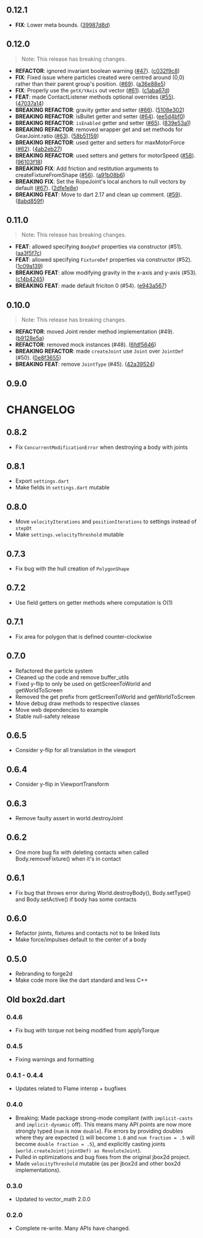 ## 0.12.1

 - **FIX**: Lower meta bounds. ([39987d8d](https://github.com/flame-engine/forge2d/commit/39987d8d1a6b88f286d0e0cae109bba55be1159e))

## 0.12.0

> Note: This release has breaking changes.

 - **REFACTOR**: ignored invariant boolean warning ([#47](https://github.com/flame-engine/forge2d/issues/47)). ([c032f9c8](https://github.com/flame-engine/forge2d/commit/c032f9c8b14521cf5fde87974696dd741a4cbb36))
 - **FIX**: Fixed issue where particles created were centred around (0,0) rather than their parent group's position. ([#69](https://github.com/flame-engine/forge2d/issues/69)). ([a36e88e5](https://github.com/flame-engine/forge2d/commit/a36e88e5d611c9b63ceb9aed7881e6f46e92a483))
 - **FIX**: Properly use the `getX/YAxis` out vector ([#61](https://github.com/flame-engine/forge2d/issues/61)). ([c1aba67d](https://github.com/flame-engine/forge2d/commit/c1aba67d950d38838155fba5abee8b2df477c7b8))
 - **FEAT**: made ContactListener methods optional overrides ([#55](https://github.com/flame-engine/forge2d/issues/55)). ([47037a14](https://github.com/flame-engine/forge2d/commit/47037a140d2c2dd3cfa64aeb7c9299a134afcb42))
 - **BREAKING** **REFACTOR**: gravity getter and setter ([#66](https://github.com/flame-engine/forge2d/issues/66)). ([5108e302](https://github.com/flame-engine/forge2d/commit/5108e30217a55bd04c2a63ea053975c42fef5ad6))
 - **BREAKING** **REFACTOR**: isBullet getter and setter ([#64](https://github.com/flame-engine/forge2d/issues/64)). ([ee5d4bf0](https://github.com/flame-engine/forge2d/commit/ee5d4bf056e566eae81324971e2306a5ed970f45))
 - **BREAKING** **REFACTOR**: `isEnabled` getter and setter ([#65](https://github.com/flame-engine/forge2d/issues/65)). ([839e53a1](https://github.com/flame-engine/forge2d/commit/839e53a1e73ceb4826cd774df89da7b22025652b))
 - **BREAKING** **REFACTOR**: removed wrapper get and set methods for GearJoint.ratio ([#63](https://github.com/flame-engine/forge2d/issues/63)). ([58b51159](https://github.com/flame-engine/forge2d/commit/58b511599f83ec767faf3913a12612872c961c0f))
 - **BREAKING** **REFACTOR**: used getter and setters for maxMotorForce ([#62](https://github.com/flame-engine/forge2d/issues/62)). ([4ab2eb27](https://github.com/flame-engine/forge2d/commit/4ab2eb2738e2be62f0ee411a51742c5ce65686b3))
 - **BREAKING** **REFACTOR**: used setters and getters for motorSpeed ([#58](https://github.com/flame-engine/forge2d/issues/58)). ([96103f18](https://github.com/flame-engine/forge2d/commit/96103f180df30d17b3ab3c9309927e35df67bb96))
 - **BREAKING** **FIX**: Add friction and restitution arguments to createFixtureFromShape ([#56](https://github.com/flame-engine/forge2d/issues/56)). ([a91b08b6](https://github.com/flame-engine/forge2d/commit/a91b08b6e7d6083eedf270a1c0d77a29b75c9263))
 - **BREAKING** **FIX**: Set the RopeJoint's local anchors to null vectors by default ([#67](https://github.com/flame-engine/forge2d/issues/67)). ([2dfe1e8e](https://github.com/flame-engine/forge2d/commit/2dfe1e8e82a25b5dd352638fcc7d284190cd25d1))
 - **BREAKING** **FEAT**: Move to dart 2.17 and clean up comment. ([#59](https://github.com/flame-engine/forge2d/issues/59)). ([8abd859f](https://github.com/flame-engine/forge2d/commit/8abd859fc7b0fe721e8941cdc1f2dcd1ba60204f))

## 0.11.0

> Note: This release has breaking changes.

 - **FEAT**: allowed specifying `BodyDef` properties via constructor (#51). ([aa3f5f7c](https://github.com/flame-engine/forge2d/commit/aa3f5f7cd604f1c7e3a8d90622dea812e3c63566))
 - **FEAT**: allowed specifying `FixtureDef` properties via constructor (#52). ([1c09a139](https://github.com/flame-engine/forge2d/commit/1c09a1395deb97b53638791238ab094870a201b8))
 - **BREAKING** **FEAT**: allow modifying gravity in the x-axis and y-axis (#53). ([c14b4245](https://github.com/flame-engine/forge2d/commit/c14b4245bd86f78418eb38a20ba0f0a62061af4f))
 - **BREAKING** **FEAT**: made default friciton 0 (#54). ([e943a567](https://github.com/flame-engine/forge2d/commit/e943a567483510dcebd08bc8e5d4b53366670c67))

## 0.10.0

> Note: This release has breaking changes.

 - **REFACTOR**: moved Joint render method implementation (#49). ([b9128e5a](https://github.com/flame-engine/forge2d/commit/b9128e5a589140b596cf377faeaaf1140ada3c9e))
 - **REFACTOR**: removed mock instances (#48). ([6fdf5646](https://github.com/flame-engine/forge2d/commit/6fdf5646a36b2749481269bfc56a0b88f35516c3))
 - **BREAKING** **REFACTOR**: made `createJoint` use `Joint` over `JointDef` (#50). ([0e8f3655](https://github.com/flame-engine/forge2d/commit/0e8f3655b75d1c7c516b0ac79c7b6bde54fd3fcf))
 - **BREAKING** **FEAT**: remove `JointType` (#45). ([42a39524](https://github.com/flame-engine/forge2d/commit/42a395241bb9c70932a1bbf6e84f936b52965d35))

## 0.9.0

# CHANGELOG

## 0.8.2
 - Fix `ConcurrentModificationError` when destroying a body with joints

## 0.8.1
 - Export `settings.dart`
 - Make fields in `settings.dart` mutable

## 0.8.0
 - Move `velocityIterations` and `positionIterations` to settings instead of `stepDt`
 - Make `settings.velocityThreshold` mutable

## 0.7.3
 - Fix bug with the hull creation of `PolygonShape`

## 0.7.2
 - Use field getters on getter methods where computation is O(1)

## 0.7.1
 - Fix area for polygon that is defined counter-clockwise

## 0.7.0
 - Refactored the particle system
 - Cleaned up the code and remove buffer_utils
 - Fixed y-flip to only be used on getScreenToWorld and getWorldToScreen
 - Removed the get prefix from getScreenToWorld and getWorldToScreen
 - Move debug draw methods to respective classes
 - Move web dependencies to example
 - Stable null-safety release

## 0.6.5
 - Consider y-flip for all translation in the viewport
 
## 0.6.4
 - Consider y-flip in ViewportTransform

## 0.6.3
 - Remove faulty assert in world.destroyJoint

## 0.6.2
 - One more bug fix with deleting contacts when called Body.removeFixture() when it's in contact

## 0.6.1
 - Fix bug that throws error during World.destroyBody(), Body.setType() and Body.setActive() if body has some contacts

## 0.6.0
 - Refactor joints, fixtures and contacts not to be linked lists
 - Make force/impulses default to the center of a body

## 0.5.0
 - Rebranding to forge2d
 - Make code more like the dart standard and less C++

## Old box2d.dart

### 0.4.6
* Fix bug with torque not being modified from applyTorque

### 0.4.5
* Fixing warnings and formatting

### 0.4.1 - 0.4.4
* Updates related to Flame interop + bugfixes

### 0.4.0

* Breaking: Made package strong-mode compliant 
  (with `implicit-casts` and `implicit-dynamic` off). This means many API points
  are now more strongly typed (`num` is now `double`). Fix errors by providing
  doubles where they are expected (`1` will become `1.0` and 
  `num fraction = .5` will become `double fraction = .5`), and explicitly 
  casting joints (`world.createJoint(jointDef) as RevoluteJoint`).
* Pulled in optimizations and bug fixes from the original jbox2d project.
* Made `velocityThreshold` mutable (as per jbox2d and other box2d 
  implementations).

### 0.3.0

* Updated to vector\_math 2.0.0

### 0.2.0

* Complete re-write. Many APIs have changed.
